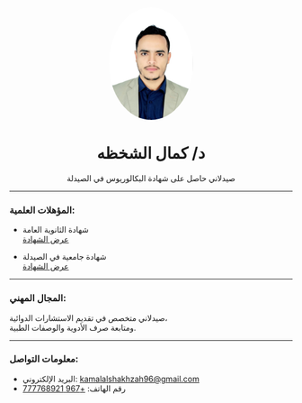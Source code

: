<p align="center">
  <img src="kamal.jpg" width="150" style="border-radius: 50%;" />
</p>

<h1 align="center"> د/ كمال الشخظه</h1>

<p align="center">صيدلاني حاصل على شهادة البكالوريوس في الصيدلة</p>

---

### المؤهلات العلمية:

- شهادة الثانوية العامة  
  [عرض الشهادة](secondary-certificate.jpg)

- شهادة جامعية في الصيدلة  
  [عرض الشهادة](university-certificate.jpg)

---

### المجال المهني:

صيدلاني متخصص في تقديم الاستشارات الدوائية،  
ومتابعة صرف الأدوية والوصفات الطبية.

---

### معلومات التواصل:

- البريد الإلكتروني: [kamalalshakhzah96@gmail.com](mailto:kamalalshakhzah96@gmail.com)  
- رقم الهاتف: [+967 777768921](tel:+967777768921)

